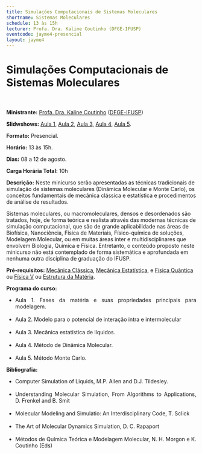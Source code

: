 ```yaml
---
title: Simulações Computacionais de Sistemas Moleculares
shortname: Sistemas Moleculares
schedule: 13 às 15h
lecturer: Profa. Dra. Kaline Coutinho (DFGE-IFUSP)
eventcode: jayme4-presencial
layout: jayme4
---
```


# Simulações Computacionais de Sistemas Moleculares <br><br>

**Ministrante:** [Profa. Dra. Kaline Coutinho](http://lattes.cnpq.br/9205662588542783) ([DFGE-IFUSP](https://portal.if.usp.br/fge/pt-br/p%C3%A1gina/in%C3%ADcio))

**Slidwshows:** [Aula 1](https://drive.google.com/file/d/1FNJKxRdqOWyqr_n84y7ZzHJM7bFv3Uy9/view?usp=sharing), [Aula 2](https://drive.google.com/file/d/1Hm2xNTO862WUomwL_8OsQZ4sefEHWoY1/view?usp=sharing), [Aula 3](https://drive.google.com/file/d/1FaZLNkCp3isn1vEB_ILPaGPsM9qCQHpO/view?usp=sharing), [Aula 4](https://drive.google.com/file/d/1_uT36Lc3A9mxxqGKDhSHZnGEmj_v7bZo/view?usp=sharing), [Aula 5](https://drive.google.com/file/d/1_Mn7lxwUJMsT_74cC6NwHWVTxwE5Mybm/view?usp=sharing).

**Formato:** Presencial.

**Horário:** 13 às 15h.

**Dias:** 08 a 12 de agosto.

**Carga Horária Total:** 10h

**Descrição:** Neste minicurso serão apresentadas as técnicas tradicionais de simulação de sistemas moleculares (Dinâmica Molecular e Monte Carlo), os conceitos fundamentais de mecânica clássica e estatística e procedimentos de análise de resultados. 

Sistemas moleculares, ou macromoleculares, densos e desordenados são tratados, hoje, de forma teórica e realista através das modernas técnicas de simulação computacional, que são de grande aplicabilidade nas áreas de Biofísica, Nanociência, Física de Materiais, Físico-química de soluções, Modelagem Molecular, ou em muitas áreas inter e multidisciplinares que envolvem Biologia, Química e Física. Entretanto, o conteúdo proposto neste minicurso não está contemplado de forma sistemática e aprofundada em nenhuma outra disciplina de graduação do IFUSP. 

**Pré-requisitos:** [Mecânica Clássica](https://uspdigital.usp.br/jupiterweb/obterDisciplina?nomdis=&sgldis=4302305), [Mecânica Estatística](https://uspdigital.usp.br/jupiterweb/obterDisciplina?nomdis=&sgldis=4302401), e [Física Quântica](https://uspdigital.usp.br/jupiterweb/obterDisciplina?nomdis=&sgldis=4302311) ou [Física V](https://uspdigital.usp.br/jupiterweb/obterDisciplina?sgldis=4300311&verdis=2) ou [Estrutura da Matéria](https://uspdigital.usp.br/jupiterweb/obterDisciplina?sgldis=ACH4027&verdis=2).

**Programa do curso:**

<div style="text-align: justify">
 <ul>
  <li>Aula 1. Fases da matéria e suas propriedades principais para modelagem. </li> <br>
  <li>Aula 2. Modelo para o potencial de interação intra e intermolecular </li> <br>
  <li>Aula 3. Mecânica estatística de líquidos.  </li> <br>
  <li>Aula 4. Método de Dinâmica Molecular.</li> <br>
  <li>Aula 5. Método Monte Carlo. </li>
 </ul>
</div>

**Bibliografia:**

<div style="text-align: justify">
 <ul>
  <li> Computer Simulation of Liquids, M.P. Allen and D.J. Tildesley.  </li> <br>
  <li> Understanding Molecular Simulation, From Algorithms to Applications, D. Frenkel and B. Smit </li><br>
  <li> Molecular Modeling and Simulatio: An Interdisciplinary Code, T. Sclick </li> <br>
  <li> The Art of Molecular Dynamics Simulation, D. C. Rapaport </li> <br>
  <li> Métodos de Química Teórica e Modelagem Molecular, N. H. Morgon e K. Coutinho (Eds) </li>
 </ul>
</div>
